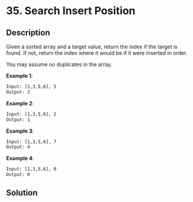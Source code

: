 # 35. Search Insert Position

## Description

Given a sorted array and a target value, return the index if the target is found. If not, return the index where it would be if it were inserted in order.

You may assume no duplicates in the array.

**Example 1**:

```txt
Input: [1,3,5,6], 5
Output: 2
```

**Example 2**:

```txt
Input: [1,3,5,6], 2
Output: 1
```

**Example 3**:

```txt
Input: [1,3,5,6], 7
Output: 4
```

**Example 4**:

```txt
Input: [1,3,5,6], 0
Output: 0
```

## Solution
